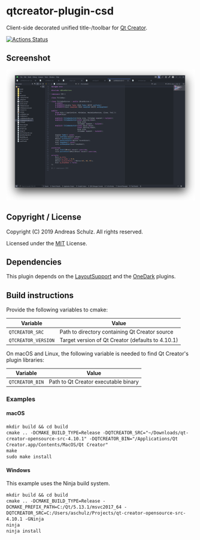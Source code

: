 # qtcreator-plugin-csd

Client-side decorated unified title-/toolbar for [Qt Creator](http://qt-project.org/wiki/Category:Tools::QtCreator).


[![Actions Status](https://github.com/Longhanks/qtcreator-plugin-csd/workflows/Continuous%20Integration/badge.svg)](https://github.com/Longhanks/qtcreator-plugin-csd/actions)

## Screenshot

![Screenshot](./docs/screenshot.png "Screenshot")

## Copyright / License

Copyright (C) 2019 Andreas Schulz. All rights reserved.

Licensed under the [MIT](https://github.com/Longhanks/qtcreator-plugin-csd/blob/master/LICENSE) License.

## Dependencies

This plugin depends on the [LayoutSupport](https://github.com/Longhanks/qtcreator-plugin-layoutsupport) and the [OneDark](https://github.com/Longhanks/qtcreator-plugin-onedark) plugins.

## Build instructions

Provide the following variables to cmake:

| Variable            | Value                                             |
| ------------------- | ------------------------------------------------- |
| `QTCREATOR_SRC`     | Path to directory containing Qt Creator source    |
| `QTCREATOR_VERSION` | Target version of Qt Creator (defaults to 4.10.1) |

On macOS and Linux, the following variable is needed to find Qt Creator's plugin libraries:

| Variable            | Value                                             |
| ------------------- | ------------------------------------------------- |
| `QTCREATOR_BIN`     | Path to Qt Creator executable binary              |

### Examples

#### macOS

```
mkdir build && cd build
cmake .. -DCMAKE_BUILD_TYPE=Release -DQTCREATOR_SRC="~/Downloads/qt-creator-opensource-src-4.10.1" -DQTCREATOR_BIN="/Applications/Qt Creator.app/Contents/MacOS/Qt Creator"
make
sudo make install
```

#### Windows

This example uses the Ninja build system.

```
mkdir build && cd build
cmake .. -DCMAKE_BUILD_TYPE=Release -DCMAKE_PREFIX_PATH=C:/Qt/5.13.1/msvc2017_64 -DQTCREATOR_SRC=C:/Users/aschulz/Projects/qt-creator-opensource-src-4.10.1 -GNinja
ninja
ninja install
```

